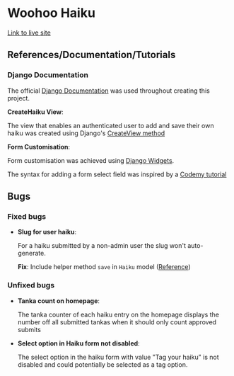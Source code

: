 # Woohoo Haiku

[Link to live site](https://woohoo-haiku.herokuapp.com/) 

## References/Documentation/Tutorials

### Django Documentation

The official [Django Documentation](https://docs.djangoproject.com/en/4.1/) was used throughout creating this project.

**CreateHaiku View**:

The view that enables an authenticated user to add and save their own haiku was created using Django's [CreateView method](https://docs.djangoproject.com/en/4.1/ref/class-based-views/generic-editing/#django.views.generic.edit.CreateView)

**Form Customisation**:

Form customisation was achieved using [Django Widgets](https://docs.djangoproject.com/en/dev/ref/forms/widgets/). 

The syntax for adding a form select field was inspired by a [Codemy tutorial](https://www.youtube.com/watch?v=_ph8GF84fX4&ab_channel=Codemy.com) 


## Bugs

### Fixed bugs

- **Slug for user haiku**:

    For a haiku submitted by a non-admin user the slug won't auto-generate.

    **Fix**: Include helper method ```save``` in ```Haiku``` model ([Reference](https://stackoverflow.com/questions/68897050/slug-not-auto-generate-after-add-page-in-django))


### Unfixed bugs

- **Tanka count on homepage**:

    The tanka counter of each haiku entry on the homepage displays the number off all submitted tankas when it should only count approved submits

- **Select option in Haiku form not disabled**:

    The select option in the haiku form with value "Tag your haiku" is not disabled and could potentially be selected as a tag option.